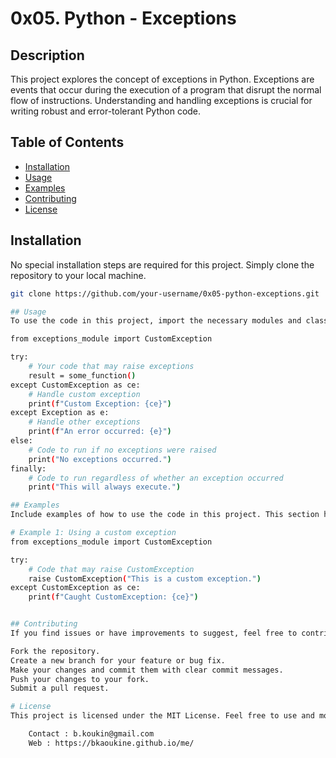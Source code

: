 # 0x05. Python - Exceptions

## Description

This project explores the concept of exceptions in Python. Exceptions are events that occur during the execution of a program that disrupt the normal flow of instructions. Understanding and handling exceptions is crucial for writing robust and error-tolerant Python code.

## Table of Contents

- [Installation](#installation)
- [Usage](#usage)
- [Examples](#examples)
- [Contributing](#contributing)
- [License](#license)

## Installation

No special installation steps are required for this project. Simply clone the repository to your local machine.

```bash
git clone https://github.com/your-username/0x05-python-exceptions.git

## Usage
To use the code in this project, import the necessary modules and classes into your own Python scripts. Handle exceptions where necessary to ensure graceful error recovery.

from exceptions_module import CustomException

try:
    # Your code that may raise exceptions
    result = some_function()
except CustomException as ce:
    # Handle custom exception
    print(f"Custom Exception: {ce}")
except Exception as e:
    # Handle other exceptions
    print(f"An error occurred: {e}")
else:
    # Code to run if no exceptions were raised
    print("No exceptions occurred.")
finally:
    # Code to run regardless of whether an exception occurred
    print("This will always execute.")

## Examples
Include examples of how to use the code in this project. This section helps users understand the practical application of the provided code.

# Example 1: Using a custom exception
from exceptions_module import CustomException

try:
    # Code that may raise CustomException
    raise CustomException("This is a custom exception.")
except CustomException as ce:
    print(f"Caught CustomException: {ce}")


## Contributing
If you find issues or have improvements to suggest, feel free to contribute. Follow these steps:

Fork the repository.
Create a new branch for your feature or bug fix.
Make your changes and commit them with clear commit messages.
Push your changes to your fork.
Submit a pull request.

# License
This project is licensed under the MIT License. Feel free to use and modify the code according to the terms of the license.

    Contact : b.koukin@gmail.com 
    Web : https://bkaoukine.github.io/me/

